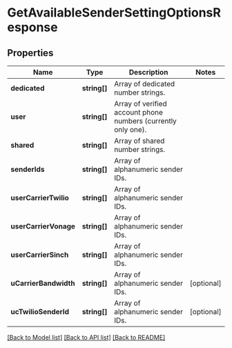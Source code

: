 # GetAvailableSenderSettingOptionsResponse

## Properties
Name | Type | Description | Notes
------------ | ------------- | ------------- | -------------
**dedicated** | **string[]** | Array of dedicated number strings. | 
**user** | **string[]** | Array of verified account phone numbers (currently only one). | 
**shared** | **string[]** | Array of shared number strings. | 
**senderIds** | **string[]** | Array of alphanumeric sender IDs. | 
**userCarrierTwilio** | **string[]** | Array of alphanumeric sender IDs. | 
**userCarrierVonage** | **string[]** | Array of alphanumeric sender IDs. | 
**userCarrierSinch** | **string[]** | Array of alphanumeric sender IDs. | 
**uCarrierBandwidth** | **string[]** | Array of alphanumeric sender IDs. | [optional] 
**ucTwilioSenderId** | **string[]** | Array of alphanumeric sender IDs. | [optional] 

[[Back to Model list]](../README.md#documentation-for-models) [[Back to API list]](../README.md#documentation-for-api-endpoints) [[Back to README]](../README.md)


